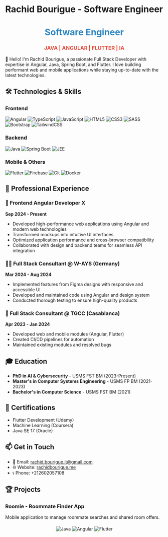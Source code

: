 # Rachid Bourigue -  Software Engineer

<div align="center">
  <h1 style="color: #2E86C1;">Software Engineer</h1>
  <h3 style="color: #E74C3C;">JAVA | ANGULAR | FLUTTER | IA</h3>
</div>

👋 Hello! I'm Rachid Bourigue, a passionate Full Stack Developer with expertise in Angular, Java, Spring Boot, and Flutter. I love building performant web and mobile applications while staying up-to-date with the latest technologies.

## 🛠️ Technologies & Skills

### Frontend
![Angular](https://img.shields.io/badge/Angular-E74C3C?style=for-the-badge&logo=angular&logoColor=white)
![TypeScript](https://img.shields.io/badge/TypeScript-2E86C1?style=for-the-badge&logo=typescript&logoColor=white)
![JavaScript](https://img.shields.io/badge/JavaScript-F7DF1E?style=for-the-badge&logo=javascript&logoColor=black)
![HTML5](https://img.shields.io/badge/HTML5-E67E22?style=for-the-badge&logo=html5&logoColor=white)
![CSS3](https://img.shields.io/badge/CSS3-3498DB?style=for-the-badge&logo=css3&logoColor=white)
![SASS](https://img.shields.io/badge/SASS-E74C3C.svg?style=for-the-badge&logo=SASS&logoColor=white)
![Bootstrap](https://img.shields.io/badge/Bootstrap-8E44AD?style=for-the-badge&logo=bootstrap&logoColor=white)
![TailwindCSS](https://img.shields.io/badge/Tailwind_CSS-3498DB?style=for-the-badge&logo=tailwind-css&logoColor=white)

### Backend
![Java](https://img.shields.io/badge/Java-E74C3C?style=for-the-badge&logo=openjdk&logoColor=white)
![Spring Boot](https://img.shields.io/badge/Spring_Boot-27AE60?style=for-the-badge&logo=spring-boot&logoColor=white)
![JEE](https://img.shields.io/badge/Jakarta_EE-E74C3C?style=for-the-badge&logo=oracle&logoColor=white)

### Mobile & Others
![Flutter](https://img.shields.io/badge/Flutter-2E86C1?style=for-the-badge&logo=flutter&logoColor=white)
![Firebase](https://img.shields.io/badge/Firebase-E67E22?style=for-the-badge&logo=Firebase&logoColor=white)
![Git](https://img.shields.io/badge/GIT-E74C3C?style=for-the-badge&logo=git&logoColor=white)
![Docker](https://img.shields.io/badge/Docker-2E86C1?style=for-the-badge&logo=docker&logoColor=white)

## 💼 Professional Experience

### 🚀 Frontend Angular Developer X
**Sep 2024 - Present**  
- Developed high-performance web applications using Angular and modern web technologies
- Transformed mockups into intuitive UI interfaces
- Optimized application performance and cross-browser compatibility
- Collaborated with design and backend teams for seamless API integration

### 👨‍💻 Full Stack Consultant @ W-AYS (Germany)
**Mar 2024 - Aug 2024**  
- Implemented features from Figma designs with responsive and accessible UI
- Developed and maintained code using Angular and design system
- Conducted thorough testing to ensure high-quality products

### 🔧 Full Stack Consultant @ TGCC (Casablanca)
**Apr 2023 - Jan 2024**  
- Developed web and mobile modules (Angular, Flutter)
- Created CI/CD pipelines for automation
- Maintained existing modules and resolved bugs

## 🎓 Education
- **PhD in AI & Cybersecurity** - USMS FST BM (2023-Present)
- **Master's in Computer Systems Engineering** - USMS FP BM (2021-2023)
- **Bachelor's in Computer Science** - USMS FST BM (2021)

## 📜 Certifications
- Flutter Development (Udemy)
- Machine Learning (Coursera)
- Java SE 17 (Oracle)

## 📫 Get in Touch
- 📧 Email: [rachid.bourigue.it@gmail.com](mailto:rachid.bourigue.it@gmail.com)
- 🌐 Website: [rachidbourigue.me](https://rachidbourigue.me)
- 📞 Phone: +212602057108

## 🏆 Projects
### Roomie - Roommate Finder App
Mobile application to manage roommate searches and shared room offers.

<div align="center" style="margin-top: 20px;">
  <img src="https://img.shields.io/badge/-JAVA-E74C3C?style=flat-square" alt="Java" />
  <img src="https://img.shields.io/badge/-ANGULAR-E74C3C?style=flat-square" alt="Angular" />
  <img src="https://img.shields.io/badge/-FLUTTER-2E86C1?style=flat-square" alt="Flutter" />
</div>
